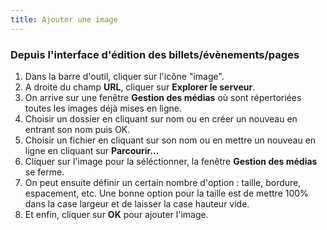 ```yaml
---
title: Ajouter une image
---
```


### Depuis l'interface d'édition des billets/évènements/pages

1. Dans la barre d'outil, cliquer sur l'icône "image".
2. A droite du champ **URL**, cliquer sur **Explorer le serveur**.
3. On arrive sur une fenêtre **Gestion des médias** où sont répertoriées toutes les images déjà mises en ligne.
4. Choisir un dossier en cliquant sur nom ou en créer un nouveau en entrant son nom puis OK.
5. Choisir un fichier en cliquant sur son nom ou en mettre un nouveau en ligne en cliquant sur **Parcourir…**
6. Cliquer sur l'image pour la séléctionner, la fenêtre **Gestion des médias** se ferme.
7. On peut ensuite définir un certain nombre d'option : taille, bordure, espacement, etc. Une bonne option pour la taille est de mettre 100% dans la case largeur et de laisser la case hauteur vide.
8. Et enfin, cliquer sur **OK** pour ajouter l'image.

